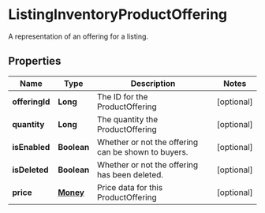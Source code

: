 

# ListingInventoryProductOffering

A representation of an offering for a listing.

## Properties

Name | Type | Description | Notes
------------ | ------------- | ------------- | -------------
**offeringId** | **Long** | The ID for the ProductOffering |  [optional]
**quantity** | **Long** | The quantity the ProductOffering |  [optional]
**isEnabled** | **Boolean** | Whether or not the offering can be shown to buyers. |  [optional]
**isDeleted** | **Boolean** | Whether or not the offering has been deleted. |  [optional]
**price** | [**Money**](Money.md) | Price data for this ProductOffering |  [optional]



